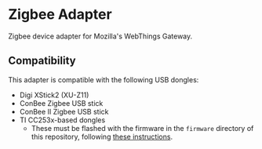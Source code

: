 # Zigbee Adapter

Zigbee device adapter for Mozilla's WebThings Gateway.

## Compatibility

This adapter is compatible with the following USB dongles:
* Digi XStick2 (XU-Z11)
* ConBee Zigbee USB stick
* ConBee II Zigbee USB stick
* TI CC253x-based dongles
    * These must be flashed with the firmware in the `firmware` directory of
      this repository, following [these instructions](https://www.zigbee2mqtt.io/getting_started/flashing_the_cc2531.html).
